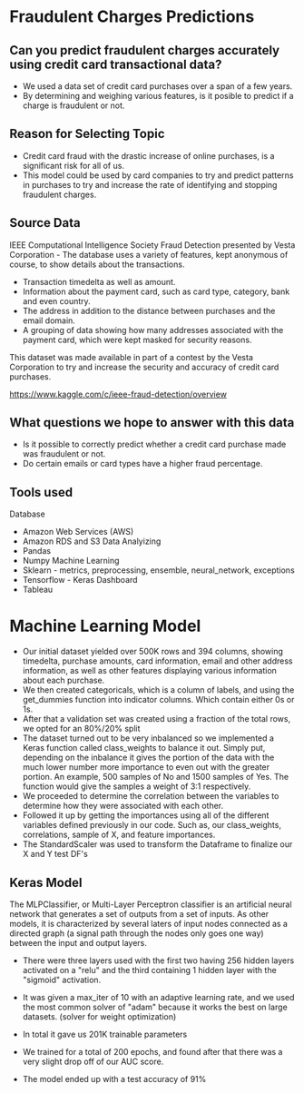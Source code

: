 # Fraudulent Charges Predictions

## Can you predict fraudulent charges accurately using credit card transactional data?
* We used a data set of credit card purchases over a span of a few years.
* By determining and weighing various features, is it posible to predict if a charge is fraudulent or not.

## Reason for Selecting Topic
* Credit card fraud with the drastic increase of online purchases, is a significant risk for all of us.
* This model could be used by card companies to try and predict patterns in purchases to try and increase the rate of identifying and stopping fraudulent charges.

## Source Data
IEEE Computational Intelligence Society Fraud Detection presented by Vesta Corporation - The database uses a variety of features, kept anonymous of course, to show details about the transactions.
* Transaction timedelta as well as amount.
* Information about the payment card, such as card type, category, bank and even country.
* The address in addition to the distance between purchases and the email domain.
* A grouping of data showing how many addresses associated with the payment card, which were kept masked for security reasons. 

This dataset was made available in part of a contest by the Vesta Corporation to try and increase the security and accuracy of credit card purchases.

https://www.kaggle.com/c/ieee-fraud-detection/overview

## What questions we hope to answer with this data
* Is it possible to correctly predict whether a credit card purchase made was fraudulent or not.
* Do certain emails or card types have a higher fraud percentage.

## Tools used
Database
* Amazon Web Services (AWS)
* Amazon RDS and S3 
Data Analyizing
* Pandas
* Numpy
Machine Learning
* Sklearn - metrics, preprocessing, ensemble, neural_network, exceptions
* Tensorflow - Keras
Dashboard
* Tableau

# Machine Learning Model
* Our initial dataset yielded over 500K rows and 394 columns, showing timedelta, purchase amounts, card information, email and other address information, as well as other features displaying various information about each purchase.
* We then created categoricals, which is a column of labels, and using the get_dummies function into indicator columns. Which contain either 0s or 1s.
* After that a validation set was created using a fraction of the total rows, we opted for an 80%/20% split
* The dataset turned out to be very inbalanced so we implemented a Keras function called class_weights to balance it out. Simply put, depending on the inbalance it gives the portion of the data with the much lower number more importance to even out with the greater portion. An example, 500 samples of No and 1500 samples of Yes. The function would give the samples a weight of 3:1 respectively.
* We proceeded to determine the correlation between the variables to determine how they were associated with each other.
* Followed it up by getting the importances using all of the different variables defined previously in our code. Such as, our class_weights, correlations, sample of X, and feature importances.
* The StandardScaler was used to transform the Dataframe to finalize our X and Y test DF's

## Keras Model
The MLPClassifier, or Multi-Layer Perceptron classifier is an artificial neural network that generates a set of outputs from a set of inputs. As other models, it is characterized by several laters of input nodes connected as a directed graph (a signal path through the nodes only goes one way) between the input and output layers. 
* There were three layers used with the first two having 256 hidden layers activated on a "relu" and the third containing 1 hidden layer with the "sigmoid" activation. 
* It was given a max_iter of 10 with an adaptive learning rate, and we used the most common solver of "adam" because it works the best on large datasets. (solver for weight optimization)
* In total it gave us 201K trainable parameters
* We trained for a total of 200 epochs, and found after that there was a very slight drop off of our AUC score.

* The model ended up with a test accuracy of 91%
